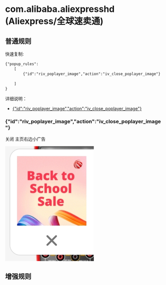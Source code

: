 # com.alibaba.aliexpresshd (Aliexpress/全球速卖通)

## 普通规则

快速复制:

```
{"popup_rules":
    [
        {"id":"riv_poplayer_image","action":"iv_close_poplayer_image"}

    ]
}
```

详细说明：

- [{"id":"riv_poplayer_image","action":"iv_close_poplayer_image"}](#idriv_poplayer_imageactioniv_close_poplayer_image)

### {"id":"riv_poplayer_image","action":"iv_close_poplayer_image"}

关闭 主页右边小广告

![](./assets/aliexpress_sideadb2s.jpg)

## 增强规则

